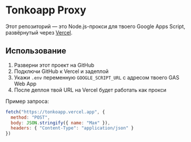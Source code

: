 # Tonkoapp Proxy

Этот репозиторий — это Node.js-прокси для твоего Google Apps Script, развёрнутый через [Vercel](https://vercel.com).

## Использование

1. Разверни этот проект на GitHub
2. Подключи GitHub к Vercel и задеплой
3. Укажи `.env` переменную `GOOGLE_SCRIPT_URL` с адресом твоего GAS Web App
4. После деплоя твой URL на Vercel будет работать как прокси

Пример запроса:
```js
fetch("https://tonkoapp.vercel.app", {
  method: "POST",
  body: JSON.stringify({ name: "Мая" }),
  headers: { "Content-Type": "application/json" }
})
```
